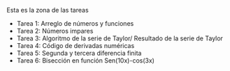 Esta es la zona de las tareas
- Tarea 1: Arreglo de números y funciones
- Tarea 2: Números impares
- Tarea 3: Algoritmo de la serie de Taylor/ Resultado de la serie de Taylor
- Tarea 4: Código de derivadas numéricas
- Tarea 5: Segunda y tercera diferencia finita
- Tarea 6: Bisección en función Sen(10x)-cos(3x)
